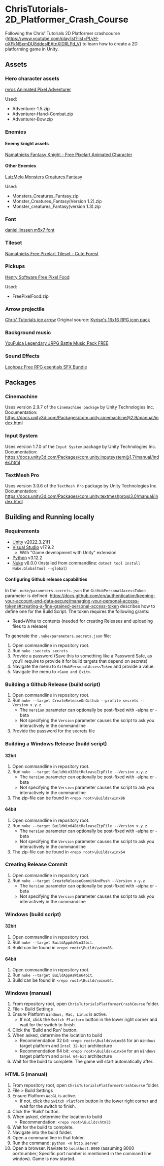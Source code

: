 # ChrisTutorials-2D_Platformer_Crash_Course
Following the Chris' Tutorials 2D Platformer crashcourse (https://www.youtube.com/playlist?list=PLyH-qXFkNSxmDU8ddeslEAtnXIDRLPd_V) to learn how to create a 2D platforming game in Unity.

## Assets
### Hero character assets
[rvros Animated Pixel Adventurer](https://rvros.itch.io/animated-pixel-hero)

Used:
- Adventurer-1.5.zip
- Adventurer-Hand-Combat.zip
- Adventurer-Bow.zip

### Enemies
#### Enemy knight assets
[Namatnieks Fantasy Knight - Free Pixelart Animated Character](https://aamatniekss.itch.io/fantasy-knight-free-pixelart-animated-character)

#### Other Enemies
[LuizMelo Monsters Creatures Fantasy](https://luizmelo.itch.io/monsters-creatures-fantasy)

Used:
- Monsters_Creatures_Fantasy.zip
- Monster_Creatures_Fantasy(Version 1.2).zip
- Monster_creatures_Fantasy(version 1.3).zip

### Font
[daniel linssen m5x7 font](https://managore.itch.io/m5x7)

### Tileset
[Namatnieks Free Pixelart Tileset - Cute Forest](https://aamatniekss.itch.io/free-pixelart-tileset-cute-forest)

### Pickups
[Henry Software Free Pixel Food](https://henrysoftware.itch.io/pixel-food)

Used:
- FreePixelFood.zip

### Arrow projectile
[Chris' Tutorials ice arrow](https://freeimage.host/i/straight-arrow-modified.bTMg6J)
Original source: [Kyrise's 16x16 RPG icon pack](https://kyrise.itch.io/kyrises-free-16x16-rpg-icon-pack)

### Background music
[YouFulca Legendary JRPG Battle Music Pack FREE](https://youfulca.itch.io/legendary-jrpg-battle-music-pack)

### Sound Effects
[Leohpaz Free RPG esentials SFX Bundle](https://leohpaz.itch.io/rpg-essentials-sfx-free)

## Packages
### Cinemachine
Uses version 2.9.7 of the `Cinemachine package` by Unity Technologies Inc.
Documentation: https://docs.unity3d.com/Packages/com.unity.cinemachine@2.9/manual/index.html

### Input System
Uses version 1.7.0 of the `Input System` package by Unity Technologies Inc.
Documentation: https://docs.unity3d.com/Packages/com.unity.inputsystem@1.7/manual/index.html

### TextMesh Pro
Uses version 3.0.6 of the `TextMesh Pro` package by Unity Technologies Inc.
Documentation: https://docs.unity3d.com/Packages/com.unity.textmeshpro@3.0/manual/index.html

## Building and Running locally

### Requirements
- [Unity](https://unity.com/releases/editor/archive) v2022.3.21f1
- [Visual Studio](https://visualstudio.microsoft.com/vs/community/) v17.9.2
	- With "Game development with Unity" extension
- [Python](https://www.python.org/downloads/) v3.12.2
- [Nuke](https://nuke.build/docs/introduction/) v8.0.0 (Installed from commandline: `dotnet tool install Nuke.GlobalTool --global`)

#### Configuring Github release capabilities
In the `.nuke/parameters.secrets.json` the `GitHubPersonalAccessToken` parameter is defined.
https://docs.github.com/en/authentication/keeping-your-account-and-data-secure/managing-your-personal-access-tokens#creating-a-fine-grained-personal-access-token describes how to define one for the Build Script.
The token requires the following grants:
- Read+Write to contents (needed for creating Releases and uploading files to a release)

To generate the `.nuke/parameters.secrets.json` file:
1. Open commandline in repository root.
2. Run `nuke :secrets secrets`
3. Provide a password (Save this to something like a Password Safe, as you'll require to provide it for build targets that depend on secrets)
4. Navigate the menu to `GitHubPersonalAccessToken` and provide a value.
5. Navigate the menu to `<Save and Exit>`.

### Building a Github Release (build script)
1. Open commandline in repository root.
2. Run `nuke --target CreateReleaseOnGithub --profile secrets --Version x.y.z`
	- The `Version` parameter can optionally be post-fixed with -alpha or -beta
	- Not specifying the `Version` parameter causes the script to ask you interactively in the commandline
3. Provide the password for the secrets file

### Building a Windows Release (build script)

#### 32bit
1. Open commandline in repository root.
2. Run `nuke --target BuildWin32BitReleaseZipFile --Version x.y.z`
	- The `Version` parameter can optionally be post-fixed with -alpha or -beta
	- Not specifying the `Version` parameter causes the script to ask you interactively in the commandline
3. The zip-file can be found in `<repo root>\Builds\winx86`
#### 64bit 
1. Open commandline in repository root.
2. Run `nuke --target BuildWin64BitReleaseZipFile --Version x.y.z`
	- The `Version` parameter can optionally be post-fixed with -alpha or -beta
	- Not specifying the `Version` parameter causes the script to ask you interactively in the commandline
3. The zip-file can be found in `<repo root>\Builds\winx64`

### Creating Release Commit
1. Open commandline in repository root.
2. Run `nuke --target CreateReleaseCommitAndPush --Version x.y.z`
	- The `Version` parameter can optionally be post-fixed with -alpha or -beta
	- Not specifying the `Version` parameter causes the script to ask you interactively in the commandline

### Windows (build script)

#### 32bit
1. Open commandline in repository root.
2. Run `nuke --target BuildAppAsWin32bit`.
3. Build can be found in `<repo root>\Builds\winx86`.

#### 64bit
1. Open commandline in repository root.
2. Run `nuke --target BuildAppAsWin64bit`.
3. Build can be found in `<repo root>\Builds\winx64`.

### Windows (manual)
1. From repository root, open `ChrisTutorialsPlatformerCrashCourse` folder.
2. File > Build Settings
3. Ensure Platform `Windows, Mac, Linux` is active.
	- If not, click the `Switch Platform` button in the lower right corner and wait for the switch to finish.
4. Click the 'Build and Run' button.
5. When asked, determine the location to build
	- Recommendation 32 bit: `<repo root>\Builds\winx86` for an `Windows` target platform and `Intel 32-bit` architecture
	- Recommendation 64 bit: `<repo root>\Builds\winx64` for an `Windows` target platform and `Intel 64-bit` architecture
6. Wait for the build to complete. The game will start automatically after.

### HTML 5 (manual)
1. From repository root, open `ChrisTutorialsPlatformerCrashCourse` folder.
2. File > Build Settings
3. Ensure Platform `WebGL` is active.
	- If not, click the `Switch Platform` button in the lower right corner and wait for the switch to finish.
4. Click the 'Build' button.
5. When asked, determine the location to build
	- Recommendation: `<repo root>\Builds\html5`
6. Wait for the build to complete.
7. Navigate into the build folder.
8. Open a command line in that folder.
9. Run the command: `python -m http.server`
10. Open a browser. Naviate to `localhost:8000` (assuming 8000 portnumber; Specific port number is mentioned in the command line window). Game is now started.